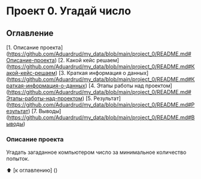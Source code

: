 # Проект 0. Угадай число

## Оглавление
[1. Описание проекта] (https://github.com/Aduardrud/my_data/blob/main/project_0/README.md#Описание-проекта)
[2. Какой кейс решаем] (https://github.com/Aduardrud/my_data/blob/main/project_0/README.md#Какой-кейс-решаем)
[3. Краткая информация о данных] (https://github.com/Aduardrud/my_data/blob/main/project_0/README.md#Краткая-информация-о-данных)
[4. Этапы работы над проектом] (https://github.com/Aduardrud/my_data/blob/main/project_0/README.md#Этапы-работы-над-проектом)
[5. Результат] (https://github.com/Aduardrud/my_data/blob/main/project_0/README.md#Результат)
[7. Выводы] (https://github.com/Aduardrud/my_data/blob/main/project_0/README.md#Выводы)

### Описание проекта
Угадать загаданное компьютером число за минимальное количество попыток.

:arrow_up: [к оглавлению] ()
